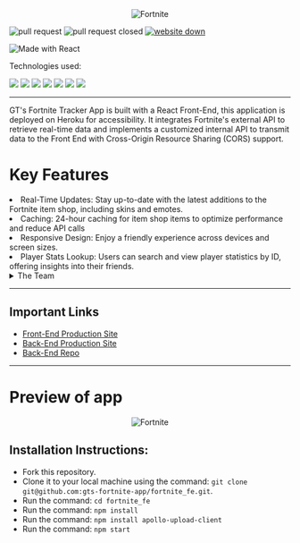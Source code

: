 <div align="center">
    <img src="https://github.com/gts-fortnite-app/fortnite_be/assets/127896538/04164b07-4b11-4b12-b63a-210ee05b8e5d" alt="Fortnite">
</div>

![pull request](https://img.shields.io/github/issues-pr/gts-fortnite-app/fortnite_fe.svg)
![pull request closed](https://img.shields.io/github/issues-pr-closed/gts-fortnite-app/fortnite_fe.svg)
[![website down](https://img.shields.io/website-up-down-green-red/http/monip.org.svg)](https://gts-fortnite-tracker-a0d0405c9f2a.herokuapp.com/)

![Made with React](https://img.shields.io/badge/Made%20with-React-%2361DAFB?style=for-the-badge&logo=react&logoColor=white)

Technologies used:<br>
<div>
  <img src="https://img.shields.io/badge/git-%23F05033.svg?style=for-the-badge&logo=git&logoColor=white" />
  <img src="https://img.shields.io/badge/github-%23121011.svg?style=for-the-badge&logo=github&logoColor=white"/>
  <img src="https://img.shields.io/badge/Heroku-430098?style=for-the-badge&logo=heroku&logoColor=white"/>
  <img src="https://img.shields.io/badge/circleci-343434?style=for-the-badge&logo=circleci&logoColor=white"/>
  <img src="https://img.shields.io/badge/Visual_Studio_Code-0078D4?style=for-the-badge&logo=visual%20studio%20code&logoColor=white" />
  <img src="https://img.shields.io/badge/CSS-239120?&style=for-the-badge&logo=css3&logoColor=white" />
  <img src="https://img.shields.io/badge/HTML-239120?style=for-the-badge&logo=html5&logoColor=white" />
</div>

---

GT's Fortnite Tracker App is built with a React Front-End, this application is deployed on Heroku for accessibility. It integrates Fortnite's external API to retrieve real-time data and implements a customized internal API to transmit data to the Front End with Cross-Origin Resource Sharing (CORS) support. 
<h1> Key Features </h1>
  <li>Real-Time Updates: Stay up-to-date with the latest additions to the Fortnite item shop, including skins and emotes.</li>
  <li>Caching: 24-hour caching for item shop items to optimize performance and reduce API calls </li>
  <li>Responsive Design: Enjoy a friendly experience across devices and screen sizes.</li>
  <li>Player Stats Lookup: Users can search and view player statistics by ID, offering insights into their friends.</li>  

<details>
<summary>The Team</summary>

### ![built with love](http://ForTheBadge.com/images/badges/built-with-love.svg)
- Gabe Torres [![GitHub](https://img.shields.io/badge/GitHub-100000?style=for-the-badge&logo=github&logoColor=white)](https://github.com/Gabe-Torres) [![LinkedIn](https://img.shields.io/badge/LinkedIn-0077B5?style=for-the-badge&logo=linkedin&logoColor=white)](https://www.linkedin.com/in/gabe-torres-74a515269/)
</details>

--- 

## Important Links
- [Front-End Production Site](https://gts-fortnite-tracker-a0d0405c9f2a.herokuapp.com/)
- [Back-End Production Site](https://fortnite-item-shop-be-ed2ec5543cb7.herokuapp.com/api/v1/item_shop)
- [Back-End Repo](https://github.com/gts-fortnite-app/fortnite_be)

---


<h1>Preview of app</h1>

<div align="center">
    <img src="https://github.com/gts-fortnite-app/fortnite_fe/assets/127896538/dd887e42-08ca-43f6-a5af-a043e6a0c6f0" alt="Fortnite">
</div>


## Installation Instructions:
- Fork this repository. 
- Clone it to your local machine using the command: `git clone git@github.com:gts-fortnite-app/fortnite_fe.git`.
- Run the command: `cd fortnite_fe`
- Run the command: `npm install`
- Run the command: `npm install apollo-upload-client`
- Run the command: `npm start`
